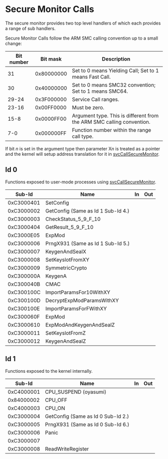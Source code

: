 # Secure Monitor Calls

The secure monitor provides two top level handlers of which each
provides a range of sub handlers.

Secure Monitor Calls follow the ARM SMC calling convention up to a small
change:

| Bit number | Bit mask   | Description                                                           |
| ---------- | ---------- | --------------------------------------------------------------------- |
| 31         | 0x80000000 | Set to 0 means Yielding Call; Set to 1 means Fast Call.               |
| 30         | 0x40000000 | Set to 0 means SMC32 convention; Set to 1 means SMC64.                |
| 29-24      | 0x3F000000 | Service Call ranges.                                                  |
| 23-16      | 0x00FF0000 | Must be zero.                                                         |
| 15-8       | 0x0000FF00 | Argument type. This is different from the ARM SMC calling convention. |
| 7-0        | 0x000000FF | Function number within the range call type.                           |

If bit *n* is set in the argument type then parameter X*n* is treated as
a pointer and the kernel will setup address translation for it in
[svcCallSecureMonitor](SVC#svcCallSecureMonitor.md##svcCallSecureMonitor "wikilink").

## Id 0

Functions exposed to user-mode processes using
[svcCallSecureMonitor](SVC.md "wikilink").

| Sub-Id     | Name                               | In | Out |
| ---------- | ---------------------------------- | -- | --- |
| 0xC3000401 | SetConfig                          |    |     |
| 0xC3000002 | GetConfig (Same as Id 1 Sub-Id 4.) |    |     |
| 0xC3000003 | CheckStatus\_5\_9\_F\_10           |    |     |
| 0xC3000404 | GetResult\_5\_9\_F\_10             |    |     |
| 0xC3000E05 | ExpMod                             |    |     |
| 0xC3000006 | PrngX931 (Same as Id 1 Sub-Id 5.)  |    |     |
| 0xC3000007 | KeygenAndSealX                     |    |     |
| 0xC3000008 | SetKeyslotFromXY                   |    |     |
| 0xC3000009 | SymmetricCrypto                    |    |     |
| 0xC300000A | KeygenA                            |    |     |
| 0xC300040B | CMAC                               |    |     |
| 0xC300100C | ImportParamsFor10WithXY            |    |     |
| 0xC300100D | DecryptExpModParamsWithXY          |    |     |
| 0xC300100E | ImportParamsForFWithXY             |    |     |
| 0xC300060F | ExpMod                             |    |     |
| 0xC3000610 | ExpModAndKeygenAndSealZ            |    |     |
| 0xC3000011 | SetKeyslotFromZ                    |    |     |
| 0xC3000012 | KeygenAndSealZ                     |    |     |

## Id 1

Functions exposed to the kernel internally.

| Sub-Id     | Name                               | In | Out |
| ---------- | ---------------------------------- | -- | --- |
| 0xC4000001 | CPU\_SUSPEND (oyasumi)             |    |     |
| 0x84000002 | CPU\_OFF                           |    |     |
| 0xC4000003 | CPU\_ON                            |    |     |
| 0xC3000004 | GetConfig (Same as Id 0 Sub-Id 2.) |    |     |
| 0xC3000005 | PrngX931 (Same as Id 0 Sub-Id 6.)  |    |     |
| 0xC3000006 | Panic                              |    |     |
| 0xC3000007 |                                    |    |     |
| 0xC3000008 | ReadWriteRegister                  |    |     |
